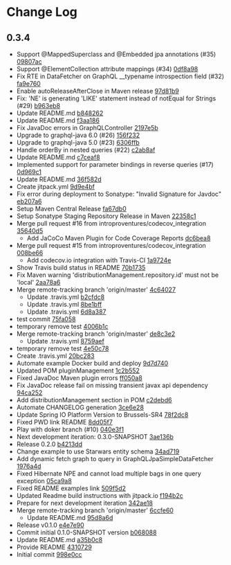 # Change Log

## 0.3.4
* Support @MappedSuperclass and @Embedded jpa annotations (#35) [09807ac](null/commit/09807ac4988f986b669ad60307c868d4590bdd34)
* Support @ElementCollection attribute mappings (#34) [0df8a98](null/commit/0df8a98f5e4cd9cc6783e55af759eedc4a61c529)
* Fix RTE in DataFetcher on GraphQL __typename introspection field (#32) [fa9e760](null/commit/fa9e7603cd3adaa5cc75b17eb1c09fb3ce080eb9)
* Enable autoReleaseAfterClose in Maven release  [97d81b9](null/commit/97d81b91208abba899645d689025e6eb62b68fbf)
* Fix: &#39;NE&#39; is generating &#39;LIKE&#39; statement instead of notEqual for Strings (#29) [b963eb8](null/commit/b963eb83f630e032d96c50cc5022e553f252e22b)
* Update README.md [b848262](null/commit/b848262e5a3a79df5687c84e41fb525710e5dbc3)
* Update README.md [f3aa186](null/commit/f3aa1866f93573fafd815dce4ad784a2329b2ac6)
* Fix JavaDoc errors in GraphQLController [2197e5b](null/commit/2197e5b4ee0a0cd189dc6967986c00df21533e94)
* Upgrade to graphql-java 6.0 (#26) [156f232](null/commit/156f232078f5a97435bc2ae99cb0fbe5da93e260)
* Upgrade to graphql-java 5.0 (#23) [6306ffb](null/commit/6306ffb267960bb0f40aeea39416c677c6da71f4)
* Handle orderBy in nested queries (#22) [c2ab8af](null/commit/c2ab8afbb52e6dc2232420ac9ecc86bf15c6b3b8)
* Update README.md [c7ceaf8](null/commit/c7ceaf8d60f5e2eea1a4376575e9383d7a76ec40)
* Implemented support for parameter bindings in reverse queries (#17) [0d969c1](null/commit/0d969c1eddd0ef8c903a2794d31bbbd40e780ce2)
* Update README.md [36f582d](null/commit/36f582de1453d63d22d98d54d1899ccead268cce)
* Create jitpack.yml [9d9e4bf](null/commit/9d9e4bfe61d5f0835cdd79fbaa93e392b3e26992)
* Fix error during deployment to Sonatype: &quot;Invalid Signature for Javdoc&quot; [eb207a6](null/commit/eb207a61a5fd58b4d5199d64d05b2fcd68b6ce50)
* Setup Maven Central Release [fa67db0](null/commit/fa67db0e5fbd1841995433c56b10ee6cab1b9412)
* Setup Sonatype Staging Repository Release in Maven [22358c1](null/commit/22358c1f3a3862b2d8c310e2805b84a3ca1a0ad5)
* Merge pull request #16 from introproventures/codecov_integration [35640d5](null/commit/35640d540d77c5aace95a5364c6e564627d5e1b7)
    * Add JaCoCo Maven Plugin for Code Coverage Reports [dc6bea8](null/commit/dc6bea8de17f4abe7a685490e68fb19efe346ca7)
* Merge pull request #15 from introproventures/codecov_integration [008be66](null/commit/008be66342a1c6746fbe057a5a1c626a34dd3535)
    * Add codecov.io integration with Travis-CI [1a9724e](null/commit/1a9724e165469e58c3ff4af3111626ba64b09126)
* Show Travis build status in README [70b1735](null/commit/70b173585fce6b2a99d7051624eeb99d632ea0c7)
* Fix Maven warning &#39;distributionManagement.repository.id&#39; must not be &#39;local&#39; [2aa78a6](null/commit/2aa78a64857115f8aa462b603cf3d970e476ee77)
* Merge remote-tracking branch &#39;origin/master&#39; [4c64027](null/commit/4c640279e8c835684ffda57c5003cc54e2fb3460)
    * Update .travis.yml [b2cfdc8](null/commit/b2cfdc88c10e20e0a5408c595c70a6a70d62e31d)
    * Update .travis.yml [8be1bff](null/commit/8be1bffb2768c6bc1331cf3d0613ea2c5a22cbde)
    * Update .travis.yml [6d8a387](null/commit/6d8a38725f1bb16947f786d0245f67eebeb70fb5)
* test commit [75fa058](null/commit/75fa05810e86e046663b0b25a7f7c61fe07c74d9)
* temporary remove test [4006b1c](null/commit/4006b1ca2e2c393eb0b2048f78b4ae91d9302ad5)
* Merge remote-tracking branch &#39;origin/master&#39; [de8c3e2](null/commit/de8c3e2b5f935d34c616920c0e9bdeee75cd962f)
    * Update .travis.yml [8759aef](null/commit/8759aeffa1f29dd780eefaccbde93911be1d58f4)
* temporary remove test [4e50c78](null/commit/4e50c7801e2ce5ba2ba3e7ad8a0582eff6c44b8c)
* Create .travis.yml [20bc283](null/commit/20bc283573c2a8b2d86a6bc039fb4db737c44ec4)
* Automate example Docker build and deploy [9d7d740](null/commit/9d7d74084a7e323b1f6c42281177be06012090b8)
* Updated POM pluginManagement [1c2b552](null/commit/1c2b5521f606bcc70ba1bd6ed5b594bb95c73f45)
* Fixed JavaDoc Maven plugin errors [ff050a8](null/commit/ff050a896156294aaa1819d91d9b6e48f22cdfc4)
* Fix JavaDoc release fail on missing transient javax api dependency [94ca252](null/commit/94ca252e03d2227a9602b304d08508e073751483)
* Add distributionManagement section in POM [c2debd6](null/commit/c2debd65ef8c74a95fc524fd7d533f1a8f85d7de)
* Automate CHANGELOG generation [3ce6e28](null/commit/3ce6e289f1c8b783729d297b491f47fa1e763a84)
* Update Spring IO Platform Version to Brussels-SR4 [78f2dc8](null/commit/78f2dc82bbc82faed0fd9ec6312dee40cd2373ad)
* Fixed PWD link README [8dd05f7](null/commit/8dd05f7ef1c0f031c01e4cfac1f8635841a72312)
* Play with doker branch  (#10) [040e3f1](null/commit/040e3f12e17a5a811b697b522e0b8ed31202c61d)
* Next development iteration: 0.3.0-SNAPSHOT [3ae136b](null/commit/3ae136ba97ba73390411eb32efc64948affb5f58)
* Release 0.2.0 [b4213dd](null/commit/b4213dd5e4f2d5960c68ff35f0b8ba4af7c22f4f)
* Change example to use Starwars entity schema [34ad719](null/commit/34ad719f5f7603a10d92aa0f2f5198ddc2d17dae)
* Add dynamic fetch graph to query in GraphQLJpaSimpleDataFetcher [1976a4d](null/commit/1976a4dfc8f4b28f8e05e3bd52d1789a1eb125e1)
* Fixed Hibernate NPE and cannot load multiple bags in one query exception [05ca9a8](null/commit/05ca9a889970d319ddd559ca4e7a604a03df9056)
* Fixed README examples link [509f5d2](null/commit/509f5d2498ef7e75ede084666b4ea4fef6cade08)
* Updated Readme build instructions with jitpack.io [f194b2c](null/commit/f194b2cd73442a9733f845f823fb22d574cdaf81)
* Prepare for next development iteration [342ae18](null/commit/342ae18430aa152be21ec77edd0c4ad5c72a0416)
* Merge remote-tracking branch &#39;origin/master&#39; [6ccfe60](null/commit/6ccfe6031e7128af8055a02807f68cdf38e04c1a)
    * Update README.md [95d8a6d](null/commit/95d8a6d4d7a654af6ab464eb200de04bb0025666)
* Release v0.1.0  [e4e7e90](null/commit/e4e7e908702e873ffcf030804e68a98e5ebc76d8)
* Commit initial 0.1.0-SNAPSHOT version [b068088](null/commit/b06808839c63d2a9ed95ec24c9d0fd33f3b76134)
* Update README.md [a35b0c8](null/commit/a35b0c82eeb79688fbbc1bf4be8d3359260fdbca)
* Provide README [4310729](null/commit/43107295d63e829524a14d11e705b626038127e2)
* Initial commit [998e0cc](null/commit/998e0cc93a6086ddc6e719ccbe5a94bc56c47ef2)

